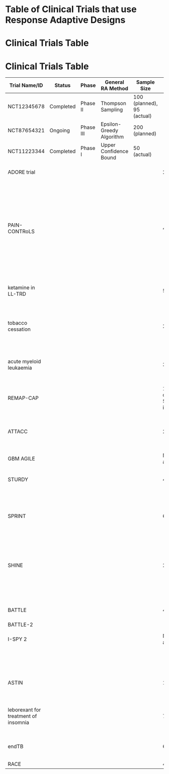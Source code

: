 # Table of Clinical Trials that use Response Adaptive Designs

# Clinical Trials Table

# Clinical Trials Table

| Trial Name/ID                           | Status    | Phase     | General RA Method        | Sample Size                 | Number of Arms                   | Outcome                        | Condition                  | Primary Endpoint                                                                                             | DOI                                                                                                      |
|-----------------------------------------|-----------|-----------|--------------------------|-----------------------------|----------------------------------|--------------------------------|-----------------------------|----------------------------------------------------------------------------------------------------------|----------------------------------------------------------------------------------------------------------|
| NCT12345678                             | Completed | Phase II  | Thompson Sampling        | 100 (planned), 95 (actual)  |                                  | Multivariate & Continuous     | Rheumatoid Arthritis        |                                                                                                          | [Published paper](https://example.com)                                                                  |
| NCT87654321                             | Ongoing   | Phase III | Epsilon-Greedy Algorithm | 200 (planned)               |                                  | Univariate & Binary           | Osteoarthritis              |                                                                                                          | [ClinicalTrials.gov listing](https://clinicaltrials.gov/)                                               |
| NCT11223344                             | Completed | Phase I   | Upper Confidence Bound   | 50 (actual)                 |                                  | Univariate & Discrete         | Cancer Pain                 |                                                                                                          | [Published paper](https://example.com)                                                                  |
| ADORE trial                             |           |           |                          |                              | 2                                | Binary                        |                             | Number of early preterm births                                                                           | [DOI link 1](https://doi.org/10.1186/s12884-017-1244-5)                                                 |
|                                         |           |           |                          |                              |                                  |                                |                             |                                                                                                          | [DOI link 2](https://doi.org/10.1080/10543406.2022.2148161)                                             |
|                                         |           |           |                          |                              |                                  |                                |                             |                                                                                                          | [DOI link 3](https://doi.org/10.1016/j.eclinm.2021.100905)                                              |
| PAIN-CONTRoLS                           |           |           |                          |                              | 4                                |                                |                             | Combination of two endpoints: at least 50% pain reduction in Likert scale AND observed percentage of patients who quit | [DOI link 1](https://doi.org/10.1016/j.conctc.2023.101220)                                               |
|                                         |           |           |                          |                              |                                  |                                |                             |                                                                                                          | [DOI link 2](https://doi.org/10.1001/jamaneurol.2020.2590)                                              |
|                                         |           |           |                          |                              |                                  |                                |                             |                                                                                                          | [DOI link 3](https://doi.org/10.1186/s13063-016-1544-5)                                                 |
| ketamine in LL-TRD                      |           |           |                          |                              | 5                                |                                |                             | Treatment response 50% improvement on depression rating scale                                           | [DOI link 1](https://doi.org/10.1038/s41386-021-01242-9)                                                |
|                                         |           |           |                          |                              |                                  |                                |                             |                                                                                                          | [DOI link 2](https://doi.org/10.1016/j.conctc.2019.100432)                                              |
| tobacco cessation                       |           |           |                          |                              | 2                                | Binary                        |                             | Biochemically verified abstinence                                                                       | [DOI link 1](https://doi.org/10.1001/jamainternmed.2022.7170)                                           |
|                                         |           |           |                          |                              |                                  |                                |                             |                                                                                                          | [DOI link 2](https://doi.org/10.1186/s13063-017-2119-9)                                                 |
| acute myeloid leukaemia                 |           |           |                          |                              | 3                                | Binary                        |                             | Complete remission without nonhematologic grade 4 toxicity by 50 days                                   | [DOI link](https://doi.org/10.1200/jco.2003.11.016)                                                    |
| REMAP-CAP                               |           |           |                          |                              | 16 domains, 56 arms in total     | Binary                        |                             | 90-day mortality                                                                                        | [DOI link](https://doi.org/10.1513/AnnalsATS.202003-192SD)                                             |
| ATTACC                                  |           |           |                          |                              | 2                                | Ordinal Categorical           |                             | Three possible outcomes based on the worst status of each patient through day 30                        | [DOI link](https://doi.org/10.1177/1740774520943846)                                                   |
| GBM AGILE                               |           |           |                          |                              | Multi-arm                        | Binary                        |                             | Overall survival                                                                                        | [DOI link](https://doi.org/10.1158/1078-0432.CCR-17-0764)                                              |
| STURDY                                  |           |           |                          |                              | 4                                | Time-to-Event                 |                             | Time to first fall or death (whichever comes first)                                                    | [DOI link](https://doi.org/10.1016/j.cct.2018.08.004)                                                  |
| SPRINT                                  |           |           |                          |                              | 6                                |                                |                             | Change from baseline in the mean 24-hour average general pain intensity (AGPI) score                    | [DOI link](https://doi.org/10.1097/j.pain.0000000000000983)                                            |
| SHINE                                   |           |           |                          |                              | 2                                | Binary                        |                             | Number of participants with a favourable modified Rankin scale (yes/no --> dichotomised)                | [DOI link 1](https://doi.org/10.1186/s13063-015-0574-8)                                                |
|                                         |           |           |                          |                              |                                  |                                |                             |                                                                                                          | [DOI link 2](https://doi.org/10.1111/ijs.12045)                                                        |
| BATTLE                                  |           |           |                          |                              | 4                                |                                |                             | 8-week disease control rate (DCR)                                                                      | [DOI link](https://doi.org/10.1158/2159-8274.CD-10-0010)                                               |
| BATTLE-2                                |           |           |                          |                              |                                  |                                |                             |                                                                                                          | [DOI link](https://doi.org/10.1200/JCO.2015.66.0084)                                                   |
| I-SPY 2                                 |           |           |                          |                              | Multi-arm                        |                                |                             | Pathologic complete response (pCR)                                                                     | [DOI link 1](https://doi.org/10.1038/clpt.2009.68)                                                     |
|                                         |           |           |                          |                              |                                  |                                |                             |                                                                                                          | [DOI link 2](https://doi.org/10.1056/NEJMoa1513749)                                                    |
|                                         |           |           |                          |                              |                                  |                                |                             |                                                                                                          | [DOI link 3](https://doi.org/10.1056/NEJMoa1513750)                                                    |
| ASTIN                                   |           |           |                          |                              | 16                               |                                |                             | Change from baseline to day 90 on the Scandinavian Stroke Scale                                         | [DOI link](https://doi.org/10.1161/01.STR.0000092527.33910.89)                                         |
| leborexant for treatment of insomnia    |           |           |                          |                              | 7                                |                                |                             | Utility function integrating sleep efficiency and the scale (zero or >1)                               | [DOI link](https://doi.org/10.5664/jcsm.6800)                                                          |
| endTB                                   |           |           |                          |                              | 6                                | Binary                        |                             | Treatment success at 73 weeks after randomisation                                                       | [DOI link](https://doi.org/10.1177/1740774516665090)                                                   |
| RACE                                    |           |           |                          |                              | 4   




